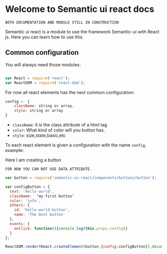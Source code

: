 # Welcome to Semantic ui react docs

```BOTH DOCUMENTATION AND MODULE STILL IN CONSTRUCTION```

Semantic ui react is a module to use the framework Semantic-ui with React js.
Here you can learn how to use this.

## Common configuration

You will always need those modules:

```javascript

var React = require('react');
var ReactDOM = require('react-dom');

```
For now all react elements has the next common configuration:

```javascript
config =  {
	className: string or array,
	style: string or array
}
```

- ```className```: it is the class attribute of a html tag
- ```color```: What kind of color will you button has.
- ```style```: size,state,basic,etc

To each react element is given a configuration with the name ```config```, example:

Here I am creating a button

```FOR NOW YOU CAN NOT USE DATA ATTRIBUTE.```

```javascript
var button = require('semantic-ui-react/components/buttons/button');

var configButton = {
  text: 'Hello world',
  className:  ‘my-first-button’
  color: 'info',
  others: {
    id: 'hello-world-button',
    name: 'The best button'
  },
  events: {
    onClick: function(){console.log(this.props.config)}
  }
};

ReactDOM.render(React.createElement(button,{config:configButton}),document.getElementById('test'));

```
